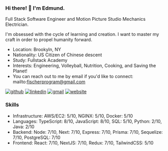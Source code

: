### Hi there! 👋 I'm Edmund.
<!-- description-start -->

Full Stack Software Engineer and Motion Picture Studio Mechanics Electrician. 

I'm obsessed with the cycle of learning and creation. I want to master my craft in order to propel humanity forward.
<!-- description-end -->

<!-- aboutme-list-start -->
- Location: Brookyln, NY
- Nationality: US Citizen of Chinese descent
- Study: Fullstack Academy
- Interests: Engineering, Volleyball, Nutrition, Cooking, and Saving the Planet! <!-- aboutme-list-end -->
- You can reach out to me by email if you'd like to connect: mailto:fischerprogram@gmail.com

[![github](https://img.shields.io/badge/GitHub-000000?style=for-the-badge&logo=GitHub&logoColor=white)](https://github.com/eddiefahrenheit) [![linkedin](https://img.shields.io/badge/Linkedin-0e76a8?style=for-the-badge&logo=Linkedin&logoColor=white)](https://www.linkedin.com/in/eddiefahrenheit/) [![gmail](https://img.shields.io/badge/Gmail-ff0000?style=for-the-badge&logo=Gmail&logoColor=white)](mailto:fischerprogram@gmail.com) [![website](https://img.shields.io/badge/Blog-4d1a7f?style=for-the-badge&logo=Portfolio&logoColor=white)](https://eddiefahrenheit.com/)

### Skills
<!-- skills-start -->
- Infrastructure: AWS/EC2: 5/10, NGINX: 5/10, Docker: 5/10
- Languages: TypeScript: 8/10, JavaScript: 8/10, SQL: 5/10, Python: 2/10, Java: 2/10
- Backend: Node: 7/10, Next: 7/10, Express: 7/10, Prisma: 7/10, Sequelize: 7/10, PostgreSQL: 7/10
- Frontend: React: 7/10, NextJS: 7/10, Redux: 7/10, TailwindCSS: 5/10
<!-- skills-end -->
